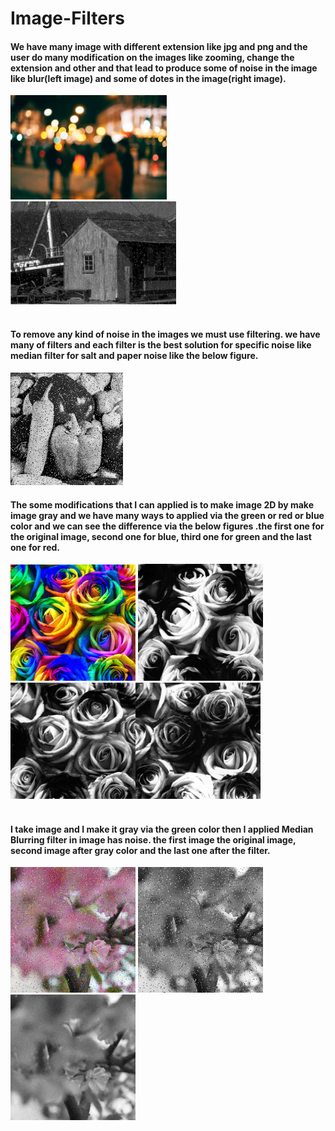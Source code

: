 # Image-Filters

#### We have many image with different extension like jpg and png and the user do many modification on the images like zooming, change the extension and other and that lead to produce some of noise in the image like blur(left image) and some of dotes in the image(right image). 

<div style="display:block" ><img src="1.jpg" width="250"><img src="2.png" width="265" height="165"></div>
<br>

#### To remove any kind of noise in the images we must use filtering. we have many of filters and each filter is the best solution for specific noise like median filter for salt and paper noise like the below figure.

<div style="display:block" ><img src="3.jpg" width="180">
<br>

#### The some modifications that I can applied is to make image 2D by make image gray and we have many ways to applied via the green or red or blue color and we can see the difference via the below figures .the first one for the original image, second one for blue, third one for green and the last one for red.

<div style="display:block" ><img src="4.png" width="200">
<img src="5.png" width="200"><img src="6.png" width="200"><img src="7.png" width="200"></div>
<br>

#### I take image and I make it gray via the green color then I applied Median Blurring filter in image has noise. the first image the original image, second image after gray color and the last one after the filter.

<div style="display:block" ><img src="8.png" width="200">
<img src="9.png" width="200"><img src="10.png" width="200"></div>
